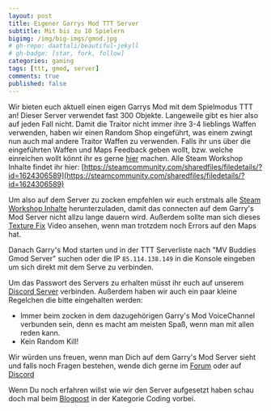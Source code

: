 ```yaml
---
layout: post
title: Eigener Garrys Mod TTT Server
subtitle: Mit bis zu 10 Spielern
bigimg: /img/big-imgs/gmod.jpg
# gh-repo: daattali/beautiful-jekyll
# gh-badge: [star, fork, follow]
categories: gaming
tags: [ttt, gmod, server]
comments: true
published: false
---
```


Wir bieten euch aktuell einen eigen Garrys Mod mit dem Spielmodus TTT an! Dieser Server verwendet fast 300 Objekte. Langeweile gibt es hier also auf jeden Fall nicht. Damit die Traitor nicht immer ihre 3-4 lieblings Waffen verwenden, haben wir einen Random Shop eingeführt, was einem zwingt nun auch mal andere Traitor Waffen zu verwenden.
Falls ihr uns über die eingeführten Waffen und Maps Feedback geben wollt, bzw. welche einreichen wollt könnt ihr es gerne [hier](https://forum.mvbuddies.de/forumdisplay.php?fid=23) machen.
Alle Steam Workshop Inhalte findet ihr hier: [https://steamcommunity.com/sharedfiles/filedetails/?id=1624306589](https://steamcommunity.com/sharedfiles/filedetails/?id=1624306589)

Um also auf dem Server zu zocken empfehlen wir euch erstmals alle [Steam Workshop Inhalte](https://steamcommunity.com/sharedfiles/filedetails/?id=1624306589) herunterzuladen, damit das connecten auf dem Garry's Mod Server nicht allzu lange dauern wird. Außerdem sollte man sich dieses [Texture Fix](https://www.youtube.com/watch?v=tTlFLIwnfH4) Video ansehen, wenn man trotzdem noch Errors auf den Maps hat.

Danach Garry's Mod starten und in der TTT Serverliste nach "MV Buddies Gmod Server" suchen oder die IP `85.114.138.149` in die Konsole eingeben um sich direkt mit dem Serve zu verbinden.

Um das Passwort des Servers zu erhalten müsst ihr euch auf unserem [Discord Server](http://discord.mvbuddies.de) verbinden. Außerdem haben wir auch ein paar kleine Regelchen die bitte eingehalten werden:
- Immer beim zocken in dem dazugehörigen Garry's Mod VoiceChannel verbunden sein, denn es macht am meisten Spaß, wenn man mit allen reden kann.
- Kein Random Kill!

Wir würden uns freuen, wenn man Dich auf dem Garry's Mod Server sieht und falls noch Fragen bestehen, wende dich gerne im [Forum](https://forum.mvbuddies.de/forumdisplay.php?fid=23) oder auf [Discord](http://discord.mvbuddies.de)

Wenn Du noch erfahren willst wie wir den Server aufgesetzt haben schau doch mal beim [Blogpost](https://mvbuddies.de/projects/coding/garrys-mod-ttt) in der Kategorie Coding vorbei.
